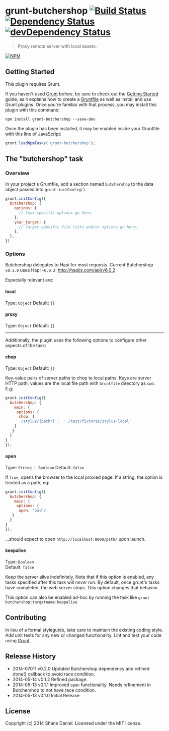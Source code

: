 # grunt-butchershop [![Build Status](https://travis-ci.org/simshanith/grunt-butchershop.svg?branch=master)](https://travis-ci.org/simshanith/grunt-butchershop) [![Dependency Status](https://david-dm.org/simshanith/grunt-butchershop.svg)](https://david-dm.org/simshanith/grunt-butchershop) [![devDependency Status](https://david-dm.org/simshanith/grunt-butchershop/dev-status.svg)](https://david-dm.org/simshanith/grunt-butchershop#info=devDependencies)

> Proxy remote server with local assets.

[![NPM](https://nodei.co/npm/grunt-butchershop.png?downloads=true&stars=true)](https://nodei.co/npm/grunt-butchershop/)

## Getting Started
This plugin requires Grunt.

If you haven't used [Grunt](http://gruntjs.com/) before, be sure to check out the [Getting Started](http://gruntjs.com/getting-started) guide, as it explains how to create a [Gruntfile](http://gruntjs.com/sample-gruntfile) as well as install and use Grunt plugins. Once you're familiar with that process, you may install this plugin with this command:

```shell
npm install grunt-butchershop --save-dev
```

Once the plugin has been installed, it may be enabled inside your Gruntfile with this line of JavaScript:

```js
grunt.loadNpmTasks('grunt-butchershop');
```

## The "butchershop" task

### Overview
In your project's Gruntfile, add a section named `butchershop` to the data object passed into `grunt.initConfig()`.

```js
grunt.initConfig({
  butchershop: {
    options: {
      // Task-specific options go here.
    },
    your_target: {
      // Target-specific file lists and/or options go here.
    },
  },
})
```

### Options

Butchershop delegates to Hapi for most requests. Current Butchershop `v0.1.0` uses Hapi `~6.0.2`:
<http://hapijs.com/api/v6.0.2>

Especially relevant are:

#### local
Type: `Object`
Default: `{}`

#### proxy
Type: `Object`
Default: `{}`

---------------------------------------

Additionally, the plugin uses the following options to configure other aspects of the task:

#### chop
Type: `Object`
Default: `{}`

Key-value pairs of server paths to chop to local paths. Keys are server HTTP path; values are the local file path with `Gruntfile` directory as `cwd`. E.g:

```js
grunt.initConfig({
  butchershop: {
    main: {
     options: {
      chop: {
      '/stylus/{path*}':  './test/fixtures/stylus-local'
    }
   }
  }
}
});
```

#### open
Type: `String | Boolean`
Default: `false`

If `true`, opens the browser to the local proxied page. If a string, the option is treated as a path, eg:

```js
grunt.initConfig({
  butchershop: {
    main: {
     options: {
      open: 'path/'
   }
  }
}
});
```
...should expect to open `http://localhost:8000/path/` upon launch.

#### keepalive
Type: `Boolean`  
Default: `false`

Keep the server alive indefinitely. Note that if this option is enabled, any tasks specified after this task will _never run_. By default, once grunt's tasks have completed, the web server stops. This option changes that behavior.

This option can also be enabled ad-hoc by running the task like `grunt butchershop:targetname:keepalive`


## Contributing
In lieu of a formal styleguide, take care to maintain the existing coding style. Add unit tests for any new or changed functionality. Lint and test your code using [Grunt](http://gruntjs.com/).

## Release History

* 2014-07011 v0.2.0 Updated Butchershop dependency and refined done() callback to avoid race condition.
* 2014-05-14 v0.1.2 Refined package.
* 2014-05-13 v0.1.1 Improved `open` functionality. Needs refinement in Butchershop to not have race condition.
* 2014-05-13 v0.1.0 Initial Release


## License
Copyright (c) 2014 Shane Daniel. Licensed under the MIT license.
